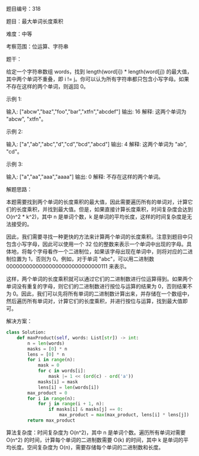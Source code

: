 题目编号：318

题目：最大单词长度乘积

难度：中等

考察范围：位运算、字符串

题干：

给定一个字符串数组 words，找到 length(word[i]) * length(word[j]) 的最大值，其中两个单词不重叠，即 i != j。你可以认为所有字符串都只包含小写字母。如果不存在这样的两个单词，则返回 0。

示例 1:

输入: ["abcw","baz","foo","bar","xtfn","abcdef"]
输出: 16 
解释: 这两个单词为 "abcw", "xtfn"。

示例 2:

输入: ["a","ab","abc","d","cd","bcd","abcd"]
输出: 4 
解释: 这两个单词为 "ab", "cd"。

示例 3:

输入: ["a","aa","aaa","aaaa"]
输出: 0 
解释: 不存在这样的两个单词。

解题思路：

本题需要找到两个单词的长度乘积的最大值，因此需要遍历所有的单词对，计算它们的长度乘积，并找到最大值。但是，如果直接计算长度乘积，时间复杂度会达到 O(n^2 * k^2)，其中 n 是单词个数，k 是单词的平均长度，这样的时间复杂度是无法接受的。

因此，我们需要寻找一种更快的方法来计算两个单词的长度乘积。注意到题目中只包含小写字母，因此可以使用一个 32 位的整数来表示一个单词中出现的字母。具体地，将每个字母看作一个二进制位，如果该字母出现在单词中，则将对应的二进制位置为 1，否则为 0。例如，对于单词 "abc"，可以用二进制数 00000000000000000000000000000111 来表示。

这样，两个单词的长度乘积就可以通过它们的二进制数进行位运算得到。如果两个单词没有重复的字母，则它们的二进制数进行按位与运算的结果为 0，否则结果不为 0。因此，我们可以先将所有单词的二进制数计算出来，并存储在一个数组中，然后遍历所有单词对，计算它们的长度乘积，并进行按位与运算，找到最大值即可。

解决方案：

```python
class Solution:
    def maxProduct(self, words: List[str]) -> int:
        n = len(words)
        masks = [0] * n
        lens = [0] * n
        for i in range(n):
            mask = 0
            for c in words[i]:
                mask |= 1 << (ord(c) - ord('a'))
            masks[i] = mask
            lens[i] = len(words[i])
        max_product = 0
        for i in range(n):
            for j in range(i + 1, n):
                if masks[i] & masks[j] == 0:
                    max_product = max(max_product, lens[i] * lens[j])
        return max_product
```

算法复杂度：时间复杂度为 O(n^2)，其中 n 是单词个数。遍历所有单词对需要 O(n^2) 的时间，计算每个单词的二进制数需要 O(k) 的时间，其中 k 是单词的平均长度。空间复杂度为 O(n)，需要存储每个单词的二进制数和长度。